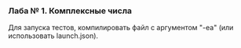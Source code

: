 ### Лаба № 1. Комплексные числа
Для запуска тестов, компилировать файл с  аргументом "-ea" (или использовать launch.json).